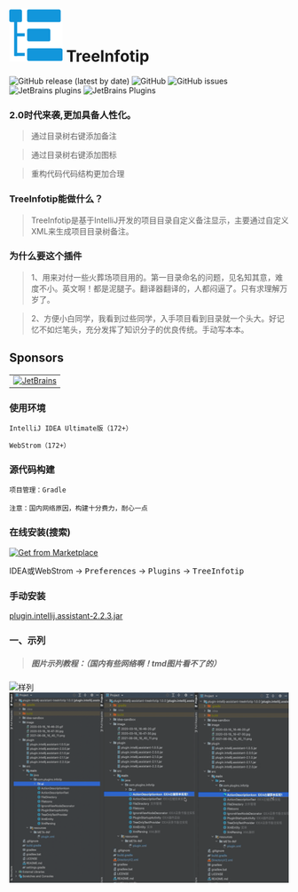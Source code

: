 # [![TreeInfotip](trees2.svg)](https://github.com/Link-Kou/intellij-treeInfotip) TreeInfotip

![GitHub release (latest by date)](https://img.shields.io/github/v/release/Link-Kou/intellij-treeInfotip)
![GitHub](https://img.shields.io/github/license/Link-Kou/intellij-treeInfotip)
![GitHub issues](https://img.shields.io/github/issues/Link-Kou/intellij-treeInfotip)
![JetBrains plugins](https://img.shields.io/jetbrains/plugin/d/12994)
![JetBrains Plugins](https://img.shields.io/jetbrains/plugin/v/12994)

### 2.0时代来袭,更加具备人性化。

> 通过目录树右键添加备注

> 通过目录树右键添加图标

> 重构代码代码结构更加合理

### TreeInfotip能做什么？

> TreeInfotip是基于IntelliJ开发的项目目录自定义备注显示，主要通过自定义XML来生成项目目录树备注。

### 为什么要这个插件

> 1、用来对付一些火葬场项目用的。第一目录命名的问题，见名知其意，难度不小。英文啊！都是泥腿子。翻译器翻译的，人都闷逼了。只有求理解万岁了。

> 2、方便小白同学，我看到过些同学，入手项目看到目录就一个头大。好记忆不如烂笔头，充分发挥了知识分子的优良传统。手动写本本。

## Sponsors

<table>
      <td>
        <a href="https://www.jetbrains.com/?from=TreeInfotip" target="_blank">
            <img src="https://cdn.jsdelivr.net/gh/YiiGuxing/TranslationPlugin@master/images/jetbrains.svg" alt="JetBrains" title="Development powered by JetBrains.">
        </a>
      </td>
</table>

### 使用环境

`IntelliJ IDEA Ultimate版（172+）`

`WebStrom（172+）`

### 源代码构建

    项目管理：Gradle
    
    注意：国内网络原因，构建十分费力，耐心一点

### 在线安装(搜索)

<a href="https://plugins.jetbrains.com/plugin/12994-treeinfotip" target="_blank">
    <img src="https://cdn.jsdelivr.net/gh/YiiGuxing/TranslationPlugin@master/images/button-install.png" alt="Get from Marketplace" title="Get from Marketplace">
</a>

<br/>

IDEA或WebStrom -> <kbd>Preferences</kbd> -> <kbd>Plugins</kbd> -> <kbd>TreeInfotip</kbd>

### 手动安装

[plugin.intellij.assistant-2.2.3.jar](https://raw.githubusercontent.com/Link-Kou/intellij-treeInfotip/master/plugin/plugin.intellij.assistant-2.2.3.jar)

### 一、示列

> ##### 图片示列教程：（国内有些网络啊！tmd图片看不了的）


![样列](https://raw.githubusercontent.com/Link-Kou/intellij-treeInfotip/master/image/2021-06-19_13-38-34.gif "样列")
![样列](https://raw.githubusercontent.com/Link-Kou/intellij-treeInfotip/master/image/2021-06-19_14-39-35.png "样列")